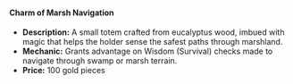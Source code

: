 #### Charm of Marsh Navigation
- **Description:** A small totem crafted from eucalyptus wood, imbued with magic that helps the holder sense the safest paths through marshland.
- **Mechanic:** Grants advantage on Wisdom (Survival) checks made to navigate through swamp or marsh terrain.
- **Price:** 100 gold pieces